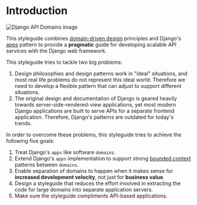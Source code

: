 # Introduction

![Django API Domains image](https://repository-images.githubusercontent.com/164852158/ce0fb480-61c8-11e9-933b-60fa95d9e435)

This styleguide combines [domain-driven design](https://en.wikipedia.org/wiki/Domain-driven_design) principles and Django's [apps](https://docs.djangoproject.com/en/dev/ref/applications/#module-django.apps) pattern to provide a **pragmatic** guide for developing scalable API services with the Django web framework.

This styleguide tries to tackle two big problems:

1. Design philosophies and design patterns work in "ideal" situations, and most real life problems do not represent this ideal world. Therefore we need to develop a flexible pattern that can adjust to support different situations.
2. The original design and documentation of Django is geared heavily towards server-side-rendered-view applications, yet most modern Django applications are built to serve APIs for a separate frontend application. Therefore, Django's patterns are outdated for today's trends.

In order to overcome these problems, this styleguide tries to achieve the following five goals:

1. Treat Django's `apps` like software `domains`.
2. Extend Django's `apps` implementation to support strong [bounded context](https://www.martinfowler.com/bliki/BoundedContext.html) patterns between `domains`.
3. Enable separation of domains to happen when it makes sense for **increased development velocity**, not just for **business value**.
4. Design a styleguide that reduces the effort involved in extracting the code for large domains into separate application servers.
5. Make sure the styleguide compliments API-based applications.
